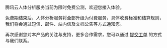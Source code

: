 腾讯云人体分析服务当前为限时免费公测，欢迎您接入体验。

免费期结束后，人体分析服务将全部升级为付费服务，具体收费标准和结算规则，我们将会通过短信、邮件、站内信及文档公告等方式通知您。

再次感谢您对本产品的关注与支持，更多合作需求，您可以通过 [提交工单](https://console.cloud.tencent.com/workorder/category) 的方式与我们联系。
